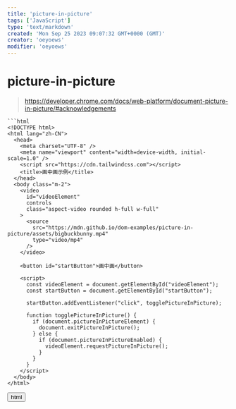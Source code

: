 ```yaml
---
title: 'picture-in-picture'
tags: ['JavaScript']
type: 'text/markdown'
created: 'Mon Sep 25 2023 09:07:32 GMT+0000 (GMT)'
creator: 'oeyoews'
modifier: 'oeyoews'
---
```


# picture-in-picture

> <https://developer.chrome.com/docs/web-platform/document-picture-in-picture/#acknowledgements>

```
```html
<!DOCTYPE html>
<html lang="zh-CN">
  <head>
    <meta charset="UTF-8" />
    <meta name="viewport" content="width=device-width, initial-scale=1.0" />
    <script src="https://cdn.tailwindcss.com"></script>
    <title>画中画示例</title>
  </head>
  <body class="m-2">
    <video
      id="videoElement"
      controls
      class="aspect-video rounded h-full w-full"
    >
      <source
        src="https://mdn.github.io/dom-examples/picture-in-picture/assets/bigbuckbunny.mp4"
        type="video/mp4"
      />
    </video>

    <button id="startButton">画中画</button>

    <script>
      const videoElement = document.getElementById("videoElement");
      const startButton = document.getElementById("startButton");

      startButton.addEventListener("click", togglePictureInPicture);

      function togglePictureInPicture() {
        if (document.pictureInPictureElement) {
          document.exitPictureInPicture();
        } else {
          if (document.pictureInPictureEnabled) {
            videoElement.requestPictureInPicture();
          }
        }
      }
    </script>
  </body>
</html>
```

<button>html</button>
```
